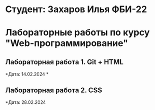 # Студент: Захаров Илья ФБИ-22

# Лабораторные работы по курсу "Web-программирование"

## Лабораторная работа 1. Git + HTML

*Дата: 14.02.2024 *

## Лабораторная работа 2. CSS

*Дата: 28.02.2024
